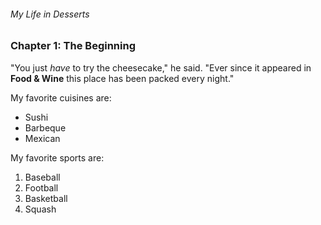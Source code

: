 ###### My Life in Desserts

### Chapter 1: The Beginning

"You just *have* to try the cheesecake," he said. "Ever since it appeared in
**Food & Wine** this place has been packed every night."

My favorite cuisines are:

* Sushi
* Barbeque
* Mexican

My favorite sports are:

1. Baseball
2. Football
3. Basketball
4. Squash
